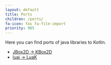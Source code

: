 ```yaml
---
layout: default
title: Ports
children: /ports/
fa-icon: fas fa-file-import
priority: 985
---
```


Here you can find ports of java libraries to Kotlin.

* [JBox2D -> KBox2D](/ports/kbox2d/)
* [luaj -> LuaK](/ports/luak/)
